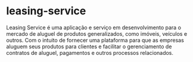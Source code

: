 # leasing-service
Leasing Service é uma aplicação e serviço em desenvolvimento para o mercado de aluguel de produtos generalizados, como imóveis, veículos e outros. Com o intuito de fornecer uma plataforma para que as empresas aluguem seus produtos para clientes e facilitar o gerenciamento de contratos de aluguel, pagamentos e outros processos relacionados.

